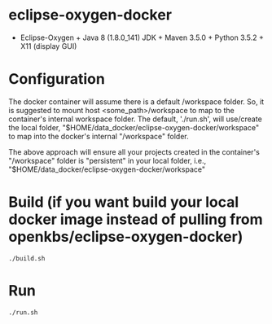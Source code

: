 # eclipse-oxygen-docker

* Eclipse-Oxygen + Java 8 (1.8.0_141) JDK + Maven 3.5.0 + Python 3.5.2 + X11 (display GUI)

# Configuration
The docker container will assume there is a default /workspace folder. So, it is suggested to mount host <some_path>/workspace to map to the container's internal workspace folder. The default, './run.sh', will use/create the local folder, "$HOME/data_docker/eclipse-oxygen-docker/workspace" to map into the docker's internal "/workspace" folder.

The above approach will ensure all your projects created in the container's "/workspace" folder is "persistent" in your local folder, i.e., "$HOME/data_docker/eclipse-oxygen-docker/workspace"


# Build (if you want build your local docker image instead of pulling from openkbs/eclipse-oxygen-docker)
```
./build.sh
```

# Run
```
./run.sh
```
